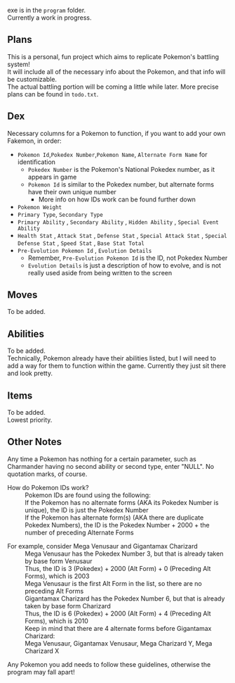 exe is in the `program` folder.  
Currently a work in progress.  

## Plans  
This is a personal, fun project which aims to replicate Pokemon's battling system!  
It will include all of the necessary info about the Pokemon, and that info will be customizable.  
The actual battling portion will be coming a little while later. 
More precise plans can be found in `todo.txt`.  

## Dex  
Necessary columns for a Pokemon to function, if you want to add your own Fakemon, in order:  
- `Pokemon Id`,`Pokedex Number`,`Pokemon Name`, `Alternate Form Name` for identification  
    - `Pokedex Number` is the Pokemon's National Pokedex number, as it appears in game  
    - `Pokemon Id` is similar to the Pokedex number, but alternate forms have their own unique number  
        - More info on how IDs work can be found further down  
- `Pokemon Weight`  
- `Primary Type`, `Secondary Type`  
- `Primary Ability` , `Secondary Ability` , `Hidden Ability` , `Special Event Ability`  
- `Health Stat` , `Attack Stat` , `Defense Stat` , `Special Attack Stat` , `Special Defense Stat` , `Speed Stat` , `Base Stat Total`  
- `Pre-Evolution Pokemon Id` , `Evolution Details`  
    - Remember, `Pre-Evolution Pokemon Id` is the ID, not Pokedex Number  
    - `Evolution Details` is just a description of how to evolve, and is not really used aside from being written to the screen  

## Moves  
To be added.  

## Abilities  
To be added.  
Technically, Pokemon already have their abilities listed, but I will need to add a way for them to function within the game. Currently they just sit there and look pretty.  

## Items  
To be added.  
Lowest priority.  

## Other Notes  
Any time a Pokemon has nothing for a certain parameter, such as Charmander having no second ability or second type, enter "NULL". No quotation marks, of course.  

<dl>
    <dt>How do Pokemon IDs work?</dt>  
    <dd>Pokemon IDs are found using the following:</dd>  
    <dd>If the Pokemon has no alternate forms (AKA its Pokedex Number is unique), the ID is just the Pokedex Number</dd>  
    <dd>If the Pokemon has alternate form(s) (AKA there are duplicate Pokedex Numbers), the ID is the Pokedex Number + 2000 + the number of preceding Alternate Forms</dd>  
</dl>

<dl>
    <dt>For example, consider Mega Venusaur and Gigantamax Charizard</dd>  
    <dd>Mega Venusaur has the Pokedex Number 3, but that is already taken by base form Venusaur</dd>  
    <dd>Thus, the ID is 3 (Pokedex) + 2000 (Alt Form) + 0 (Preceding Alt Forms), which is 2003</dd>  
    <dd>    Mega Venusaur is the first Alt Form in the list, so there are no preceding Alt Forms</dd>  
    <dd>Gigantamax Charizard has the Pokedex Number 6, but that is already taken by base form Charizard  
    <dd>Thus, the ID is 6 (Pokedex) + 2000 (Alt Form) + 4 (Preceding Alt Forms), which is 2010</dd>  
    <dd>    Keep in mind that there are 4 alternate forms before Gigantamax Charizard:  
    <dd>    Mega Venusaur, Gigantamax Venusaur, Mega Charizard Y, Mega Charizard X  
</dl>

<dl>
    <dt>Any Pokemon you add needs to follow these guidelines, otherwise the program may fall apart!</dt> 
</dl>
